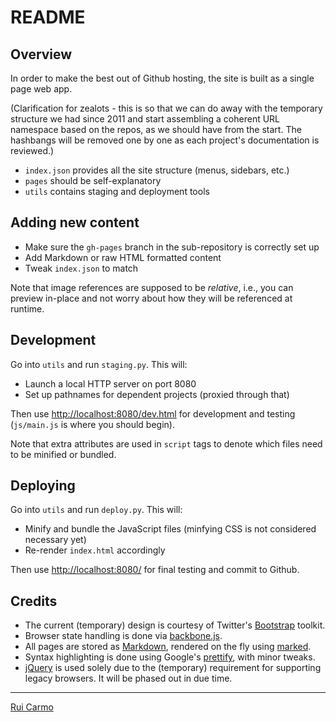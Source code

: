 # README

## Overview ##

In order to make the best out of Github hosting, the site is built as a single page web app.

(Clarification for zealots - this is so that we can do away with the temporary structure we had since 2011 and start assembling a coherent URL namespace based on the repos, as we should have from the start. The hashbangs will be removed one by one as each project's documentation is reviewed.)

* `index.json` provides all the site structure (menus, sidebars, etc.)
* `pages` should be self-explanatory
* `utils` contains staging and deployment tools

## Adding new content

* Make sure the `gh-pages` branch in the sub-repository is correctly set up
* Add Markdown or raw HTML formatted content
* Tweak `index.json` to match

Note that image references are supposed to be _relative_, i.e., you can preview in-place and not worry about how they will be referenced at runtime.

## Development

Go into `utils` and run `staging.py`. This will:

* Launch a local HTTP server on port 8080
* Set up pathnames for dependent projects (proxied through that)

Then use [http://localhost:8080/dev.html](http://localhost:8080/dev.html) for development and testing (`js/main.js` is where you should begin).

Note that extra attributes are used in `script` tags to denote which files need to be minified or bundled.

## Deploying

Go into `utils` and run `deploy.py`. This will:

* Minify and bundle the JavaScript files (minfying CSS is not considered necessary yet)
* Re-render `index.html` accordingly

Then use [http://localhost:8080/](http://localhost:8080/) for final testing and commit to Github. 

## Credits

* The current (temporary) design is courtesy of Twitter's [Bootstrap](http://twitter.github.com/bootstrap/) toolkit.
* Browser state handling is done via [backbone.js](http://documentcloud.github.com/backbone/). 
* All pages are stored as [Markdown](http://daringfireball.net/projects/markdown/), rendered on the fly using [marked](https://github.com/chjj/marked).
* Syntax highlighting is done using Google's [prettify](http://code.google.com/p/google-code-prettify/), with minor tweaks.
* [jQuery](http://jquery.com/) is used solely due to the (temporary) requirement for supporting legacy browsers. It will be phased out in due time.

----
[Rui Carmo](mailto:rui.carmo@co.sapo.pt)
